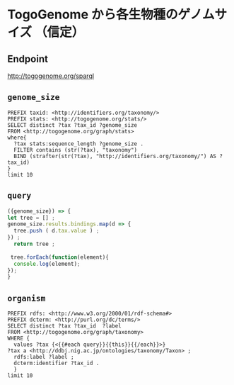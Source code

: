 # TogoGenome から各生物種のゲノムサイズ （信定）

## Endpoint
http://togogenome.org/sparql

## `genome_size`
```sparql
PREFIX taxid: <http://identifiers.org/taxonomy/>
PREFIX stats: <http://togogenome.org/stats/>
SELECT distinct ?tax ?tax_id ?genome_size 
FROM <http://togogenome.org/graph/stats>
where{
  ?tax stats:sequence_length ?genome_size .
  FILTER contains (str(?tax), "taxonomy")
  BIND (strafter(str(?tax), "http://identifiers.org/taxonomy/") AS ?tax_id)
}
limit 10
```

## `query`
```javascript
({genome_size}) => {
let tree = [] ;
genome_size.results.bindings.map(d => {
  tree.push ( d.tax.value ) ;
}) ;
  return tree ;
  
 tree.forEach(function(element){
  console.log(element);
});
}
```

## `organism`
```sparql
PREFIX rdfs: <http://www.w3.org/2000/01/rdf-schema#>
PREFIX dcterm: <http://purl.org/dc/terms/>
SELECT distinct ?tax ?tax_id  ?label
FROM <http://togogenome.org/graph/taxonomy>
WHERE {
  values ?tax {<{{#each query}}{{this}}{{/each}}>}
?tax a <http://ddbj.nig.ac.jp/ontologies/taxonomy/Taxon> ; 
  rdfs:label ?label ;
  dcterm:identifier ?tax_id .
  }
limit 10
```



